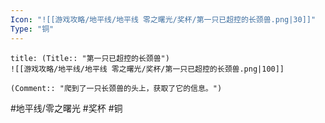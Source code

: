 ```yaml
---
Icon: "![[游戏攻略/地平线/地平线 零之曙光/奖杯/第一只已超控的长颈兽.png|30]]"
Type: "铜"
---
```

```ad-common-bronze-trophy
title: (Title:: "第一只已超控的长颈兽")
![[游戏攻略/地平线/地平线 零之曙光/奖杯/第一只已超控的长颈兽.png|100]]

(Comment:: "爬到了一只长颈兽的头上，获取了它的信息。")
```

#地平线/零之曙光 #奖杯 #铜
